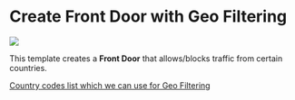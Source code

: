 # Create Front Door with Geo Filtering 

<a href="https://portal.azure.com/#create/Microsoft.Template/uri/https%3A%2F%2Fraw.githubusercontent.com%2FAzure%2Fazure-quickstart-templates%2Fmaster%2F101-front-door-geo-filtering%2Fazuredeploy.json" target="_blank">
    <img src="http://azuredeploy.net/deploybutton.png"/>
</a>

This template creates a **Front Door** that allows/blocks traffic from certain countries.

[Country codes list which we can use for Geo Filtering](https://msdn.microsoft.com/library/mt761717.aspx)
